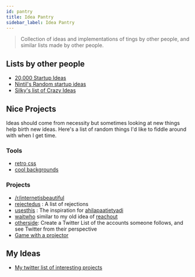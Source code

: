 ```yaml
---
id: pantry
title: Idea Pantry
sidebar_label: Idea Pantry
---
```


> Collection of ideas and implementations of tings by other people, and similar lists made by other people.

## Lists by other people

- [20,000 Startup Ideas](https://unawaz.github.io/stochastic-hill-climbing/tasks/)
- [Nintil's Random startup ideas](https://nintil.com/startup-ideas/)
- [Silky's list of Crazy Ideas](https://silky.github.io/posts/2019-02-22-2018s-crazy-ideas.html)

## Nice Projects

Ideas should come from necessity but sometimes looking at new things help birth new ideas. Here's a list of random things I'd like to fiddle around with when I get time.

### Tools

- [retro css](https://github.com/matt-auckland/retro-css)
- [cool backgrounds](https://coolbackgrounds.io/)

### Projects

- [/r/internetisbeautiful](https://www.reddit.com/r/InternetIsBeautiful/)
- [rejectedus](https://rejected.us/) : A list of rejections
- [usesthis](https://usesthis.com/) : The inspiration for [ahilapaatietyadi](https://ahilapaati.com/)
- [waitwho](https://waitwho.is/) similar to my old idea of [reachout](https://github.com/geekodour/reachout)
- [otherside](https://github.com/0x263b/Otherside): Create a Twitter List of the accounts someone follows, and see Twitter from their perspective
- [Game with a projector](https://www.reddit.com/r/Damnthatsinteresting/comments/cvr4cp/my_brother_made_a_game_which_can_project_on_this/ey6102k/)

## My Ideas

- [My twitter list of interesting projects](https://twitter.com/i/lists/1222259380139069440)
